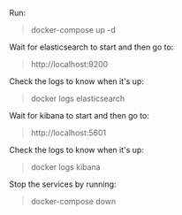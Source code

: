 Run:
> docker-compose up -d

Wait for elasticsearch to start and then go to:
> http://localhost:9200

Check the logs to know when it's up:
> docker logs elasticsearch

Wait for kibana to start and then go to:
> http://localhost:5601

Check the logs to know when it's up:
> docker logs kibana

Stop the services by running:
> docker-compose down
